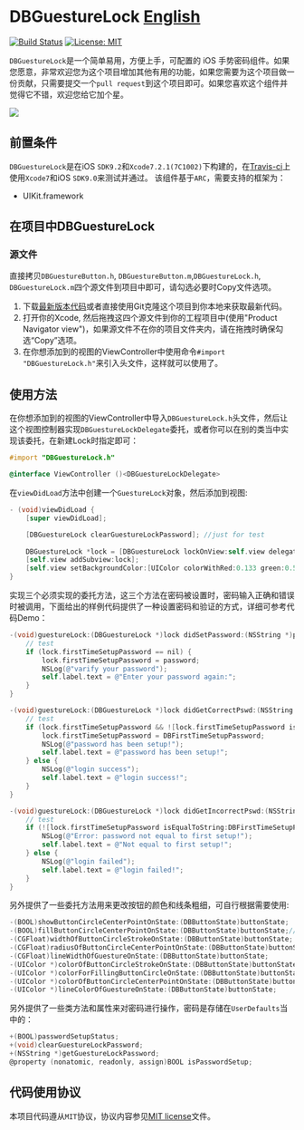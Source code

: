 # DBGuestureLock [English](https://github.com/i36lib/DBGuestureLock/blob/master/READMEEN.md)
[![Build Status](https://travis-ci.org/i36lib/DBGuestureLock.svg)](https://travis-ci.org/i36lib/DBGuestureLock)   [![License: MIT](https://img.shields.io/badge/license-MIT-blue.svg?style=flat)](http://opensource.org/licenses/MIT)

`DBGuestureLock`是一个简单易用，方便上手，可配置的 iOS 手势密码组件。如果您愿意，非常欢迎您为这个项目增加其他有用的功能，如果您需要为这个项目做一份贡献，只需要提交一个`pull request`到这个项目即可。如果您喜欢这个组件并觉得它不错，欢迎您给它加个星。

[![](http://i36.me/images/devref/DBGuestureLock_TEST.png)](http://i36.me/images/devref/DBGuestureLock_TEST.png)

## 前置条件

`DBGuestureLock`是在iOS `SDK9.2`和`Xcode7.2.1(7C1002)`下构建的，在[Travis-ci](https://travis-ci.org/)上使用`Xcode7`和iOS `SDK9.0`来测试并通过。 该组件基于`ARC`，需要支持的框架为：

* UIKit.framework

## 在项目中DBGuestureLock

### 源文件

直接拷贝`DBGuestureButton.h`, `DBGuestureButton.m`,`DBGuestureLock.h`, `DBGuestureLock.m`四个源文件到项目中即可，请勾选必要时Copy文件选项。

1. 下载[最新版本代码](https://github.com/i36lib/DBGuestureLock/archive/master.zip)或者直接使用Git克隆这个项目到你本地来获取最新代码。
2. 打开你的Xcode, 然后拖拽这四个源文件到你的工程项目中(使用"Product Navigator view")，如果源文件不在你的项目文件夹内，请在拖拽时确保勾选“Copy”选项。
3. 在你想添加到的视图的ViewController中使用命令`#import "DBGuestureLock.h"`来引入头文件，这样就可以使用了。

## 使用方法

在你想添加到的视图的ViewController中导入`DBGuestureLock.h`头文件，然后让这个视图控制器实现`DBGuestureLockDelegate`委托，或者你可以在别的类当中实现该委托，在新建Lock时指定即可：
```objective-c
#import "DBGuestureLock.h"

@interface ViewController ()<DBGuestureLockDelegate>
```

在`viewDidLoad`方法中创建一个`GuestureLock`对象，然后添加到视图:
```objective-c
- (void)viewDidLoad {
    [super viewDidLoad];

    [DBGuestureLock clearGuestureLockPassword]; //just for test
    
    DBGuestureLock *lock = [DBGuestureLock lockOnView:self.view delegate:self];
    [self.view addSubview:lock];
    [self.view setBackgroundColor:[UIColor colorWithRed:0.133 green:0.596 blue:0.933 alpha:1.00]];
}
```

实现三个必须实现的委托方法，这三个方法在密码被设置时，密码输入正确和错误时被调用，下面给出的样例代码提供了一种设置密码和验证的方式，详细可参考代码Demo：
```objective-c
-(void)guestureLock:(DBGuestureLock *)lock didSetPassword:(NSString *)password {
    // test
    if (lock.firstTimeSetupPassword == nil) {
        lock.firstTimeSetupPassword = password;
        NSLog(@"varify your password");
        self.label.text = @"Enter your password again:";
    }
}

-(void)guestureLock:(DBGuestureLock *)lock didGetCorrectPswd:(NSString *)password {
    // test
    if (lock.firstTimeSetupPassword && ![lock.firstTimeSetupPassword isEqualToString:DBFirstTimeSetupPassword]) {
        lock.firstTimeSetupPassword = DBFirstTimeSetupPassword;
        NSLog(@"password has been setup!");
        self.label.text = @"password has been setup!";
    } else {
        NSLog(@"login success");
        self.label.text = @"login success!";
    }
}

-(void)guestureLock:(DBGuestureLock *)lock didGetIncorrectPswd:(NSString *)password {
    // test
    if (![lock.firstTimeSetupPassword isEqualToString:DBFirstTimeSetupPassword]) {
        NSLog(@"Error: password not equal to first setup!");
        self.label.text = @"Not equal to first setup!";
    } else {
        NSLog(@"login failed");
        self.label.text = @"login failed!";
    }
}
```

另外提供了一些委托方法用来更改按钮的颜色和线条粗细，可自行根据需要使用:
```objective-c
-(BOOL)showButtonCircleCenterPointOnState:(DBButtonState)buttonState;
-(BOOL)fillButtonCircleCenterPointOnState:(DBButtonState)buttonState;//NO for stroke, YES for fill
-(CGFloat)widthOfButtonCircleStrokeOnState:(DBButtonState)buttonState;
-(CGFloat)radiusOfButtonCircleCenterPointOnState:(DBButtonState)buttonState;
-(CGFloat)lineWidthOfGuestureOnState:(DBButtonState)buttonState;
-(UIColor *)colorOfButtonCircleStrokeOnState:(DBButtonState)buttonState;
-(UIColor *)colorForFillingButtonCircleOnState:(DBButtonState)buttonState;
-(UIColor *)colorOfButtonCircleCenterPointOnState:(DBButtonState)buttonState;
-(UIColor *)lineColorOfGuestureOnState:(DBButtonState)buttonState;
```

另外提供了一些类方法和属性来对密码进行操作，密码是存储在`UserDefaults`当中的：
```objective-c
+(BOOL)passwordSetupStatus;
+(void)clearGuestureLockPassword;
+(NSString *)getGuestureLockPassword;
@property (nonatomic, readonly, assign)BOOL isPasswordSetup;
```

## 代码使用协议

本项目代码遵从`MIT`协议，协议内容参见[MIT license](LICENSE)文件。
